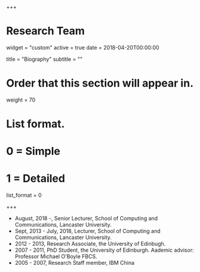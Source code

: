 +++
# Research Team
widget = "custom"
active = true
date = 2018-04-20T00:00:00

title = "Biography"
subtitle = ""

# Order that this section will appear in.
weight = 70

# List format.
#   0 = Simple
#   1 = Detailed
list_format = 0

+++
* August, 2018 -, Senior Lecturer, School of Computing and Communications, Lancaster University.
* Sept, 2013 - July, 2018, Lecturer, School of Computing and Communications, Lancaster University.
* 2012 - 2013, Research Associate, the University of Edinbugh.
* 2007 - 2011, PhD Student, the University of Edinburgh. Aademic advisor: Professor Michael O'Boyle FBCS.
* 2005 - 2007, Research Staff member, IBM China


